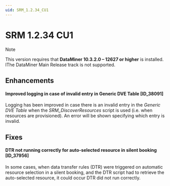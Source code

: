 ```yaml
---
uid: SRM_1.2.34_CU1
---
```


# SRM 1.2.34 CU1

> [!NOTE]
> This version requires that **DataMiner 10.3.2.0 – 12627 or higher** is installed. IThe DataMiner Main Release track is not supported.

## Enhancements

#### Improved logging in case of invalid entry in Generic DVE Table [ID_38091]

Logging has been improved in case there is an invalid entry in the *Generic DVE Table* when the *SRM_DiscoverResources* script is used (i.e. when resources are provisioned). An error will be shown specifying which entry is invalid.

## Fixes

#### DTR not running correctly for auto-selected resource in silent booking [ID_37956]

In some cases, when data transfer rules (DTR) were triggered on automatic resource selection in a silent booking, and the DTR script had to retrieve the auto-selected resource, it could occur DTR did not run correctly.
